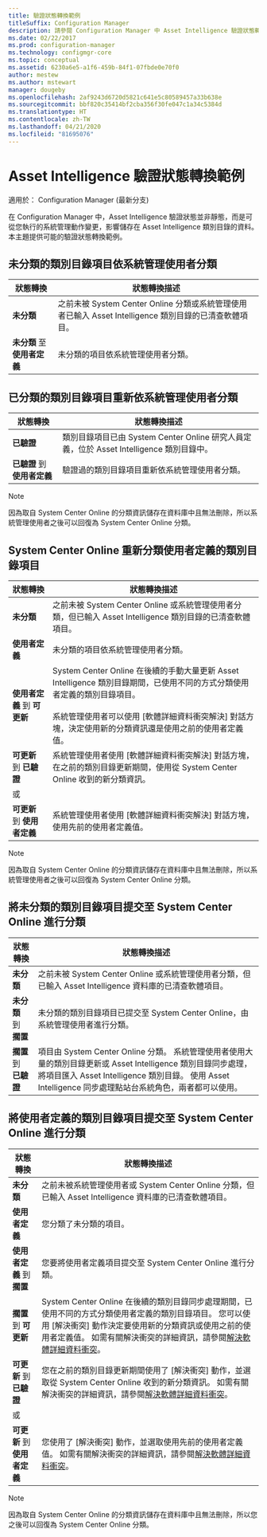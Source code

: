 ```yaml
---
title: 驗證狀態轉換範例
titleSuffix: Configuration Manager
description: 請參閱 Configuration Manager 中 Asset Intelligence 驗證狀態轉換範例。
ms.date: 02/22/2017
ms.prod: configuration-manager
ms.technology: configmgr-core
ms.topic: conceptual
ms.assetid: 6230a6e5-a1f6-459b-84f1-07fbde0e70f0
author: mestew
ms.author: mstewart
manager: dougeby
ms.openlocfilehash: 2af9243d6720d5821c641e5c80589457a33b638e
ms.sourcegitcommit: bbf820c35414bf2cba356f30fe047c1a34c5384d
ms.translationtype: HT
ms.contentlocale: zh-TW
ms.lasthandoff: 04/21/2020
ms.locfileid: "81695076"
---
```

# <a name="example-validation-state-transitions-for-asset-intelligence"></a>Asset Intelligence 驗證狀態轉換範例

適用於：  Configuration Manager (最新分支)

在 Configuration Manager 中，Asset Intelligence 驗證狀態並非靜態，而是可從您執行的系統管理動作變更，影響儲存在 Asset Intelligence 類別目錄的資料。 本主題提供可能的驗證狀態轉換範例。

##  <a name="uncategorized-catalog-item-is-categorized-by-the-administrative-user"></a><a name="BKMK_UncategorizedIsCategorized"></a> 未分類的類別目錄項目依系統管理使用者分類  

|**狀態轉換**|**狀態轉換描述**|  
|--------------------------|--------------------------------------|  
|**未分類**|之前未被 System Center Online 分類或系統管理使用者已輸入 Asset Intelligence 類別目錄的已清查軟體項目。|  
|**未分類** 至 **使用者定義**|未分類的項目依系統管理使用者分類。|  

##  <a name="categorized-catalog-item-is-recategorized-by-the-administrative-user"></a><a name="BKMK_CategorizedIsReCategorized"></a> 已分類的類別目錄項目重新依系統管理使用者分類  

|**狀態轉換**|**狀態轉換描述**|  
|--------------------------|--------------------------------------|  
|**已驗證**|類別目錄項目已由 System Center Online 研究人員定義，位於 Asset Intelligence 類別目錄中。|  
|**已驗證** 到 **使用者定義**|驗證過的類別目錄項目重新依系統管理使用者分類。|  

> [!NOTE]  
>  因為取自 System Center Online 的分類資訊儲存在資料庫中且無法刪除，所以系統管理使用者之後可以回復為 System Center Online 分類。  

##  <a name="user-defined-catalog-item-is-recategorized-by-system-center-online"></a><a name="BKMK_UserDefinedIsRecategorized"></a> System Center Online 重新分類使用者定義的類別目錄項目  

|**狀態轉換**|**狀態轉換描述**|  
|--------------------------|--------------------------------------|  
|**未分類**|之前未被 System Center Online 或系統管理使用者分類，但已輸入 Asset Intelligence 類別目錄的已清查軟體項目。|  
|**使用者定義**|未分類的項目依系統管理使用者分類。|  
|**使用者定義** 到 **可更新**|System Center Online 在後續的手動大量更新 Asset Intelligence 類別目錄期間，已使用不同的方式分類使用者定義的類別目錄項目。<br /><br /> 系統管理使用者可以使用 [軟體詳細資料衝突解決]  對話方塊，決定使用新的分類資訊還是使用之前的使用者定義值。|  
|**可更新** 到 **已驗證**|系統管理使用者使用 [軟體詳細資料衝突解決]  對話方塊，在之前的類別目錄更新期間，使用從 System Center Online 收到的新分類資訊。|  
|或||  
|**可更新** 到 **使用者定義**|系統管理使用者使用 [軟體詳細資料衝突解決]  對話方塊，使用先前的使用者定義值。|  

> [!NOTE]  
>  因為取自 System Center Online 的分類資訊儲存在資料庫中且無法刪除，所以系統管理使用者之後可以回復為 System Center Online 分類。  

##  <a name="uncategorized-catalog-item-is-submitted-to-system-center-online-for-categorization"></a><a name="BKMK_UncategorizedIsSubmitted"></a> 將未分類的類別目錄項目提交至 System Center Online 進行分類  

|**狀態轉換**|**狀態轉換描述**|  
|--------------------------|--------------------------------------|  
|**未分類**|之前未被 System Center Online 或系統管理使用者分類，但已輸入 Asset Intelligence 資料庫的已清查軟體項目。|  
|**未分類** 到 **擱置**|未分類的類別目錄項目已提交至 System Center Online，由系統管理使用者進行分類。|  
|**擱置** 到 **已驗證**|項目由 System Center Online 分類。 系統管理使用者使用大量的類別目錄更新或 Asset Intelligence 類別目錄同步處理，將項目匯入 Asset Intelligence 類別目錄。 使用 Asset Intelligence 同步處理點站台系統角色，兩者都可以使用。|  

##  <a name="user-defined-catalog-item-is-submitted-to-system-center-online-for-categorization"></a><a name="BKMK_UserDefinedIsSubmitted"></a> 將使用者定義的類別目錄項目提交至 System Center Online 進行分類  

|**狀態轉換**|**狀態轉換描述**|  
|--------------------------|--------------------------------------|  
|**未分類**|之前未被系統管理使用者或 System Center Online 分類，但已輸入 Asset Intelligence 資料庫的已清查軟體項目。|  
|**使用者定義**|您分類了未分類的項目。|  
|**使用者定義** 到 **擱置**|您要將使用者定義項目提交至 System Center Online 進行分類。|  
|**擱置** 到 **可更新**|System Center Online 在後續的類別目錄同步處理期間，已使用不同的方式分類使用者定義的類別目錄項目。 您可以使用 [解決衝突]  動作決定要使用新的分類資訊或使用之前的使用者定義值。 如需有關解決衝突的詳細資訊，請參閱[解決軟體詳細資料衝突](../../../../core/clients/manage/asset-intelligence/operations-for-asset-intelligence.md#BKMK_ResolveSoftwareDetails)。|  
|**可更新** 到 **已驗證**|您在之前的類別目錄更新期間使用了 [解決衝突]  動作，並選取從 System Center Online 收到的新分類資訊。 如需有關解決衝突的詳細資訊，請參閱[解決軟體詳細資料衝突](../../../../core/clients/manage/asset-intelligence/operations-for-asset-intelligence.md#BKMK_ResolveSoftwareDetails)。|  
|或||  
|**可更新** 到 **使用者定義**|您使用了 [解決衝突]  動作，並選取使用先前的使用者定義值。 如需有關解決衝突的詳細資訊，請參閱[解決軟體詳細資料衝突](../../../../core/clients/manage/asset-intelligence/operations-for-asset-intelligence.md#BKMK_ResolveSoftwareDetails)。|  

> [!NOTE]  
>  因為取自 System Center Online 的分類資訊儲存在資料庫中且無法刪除，所以您之後可以回復為 System Center Online 分類。  
